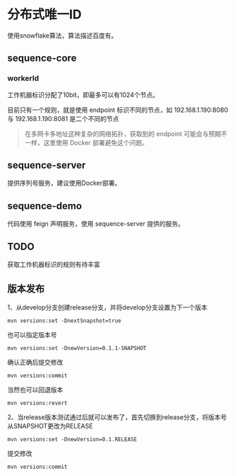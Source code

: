 # 分布式唯一ID

使用snowflake算法，算法描述百度有。

## sequence-core

### workerId

工作机器标识分配了10bit，即最多可以有1024个节点。

目前只有一个规则，就是使用 endpoint 标识不同的节点，如 192.168.1.190:8080 与 192.168.1.190:8081 是二个不同的节点

> 在多网卡多地址这种复杂的网络拓扑，获取到的 endpoint 可能会与预期不一样，这里使用 Docker 部署避免这个问题。

## sequence-server

提供序列号服务，建议使用Docker部署。

## sequence-demo

代码使用 feign 声明服务，使用 sequence-server 提供的服务。

## TODO

获取工作机器标识的规则有待丰富

## 版本发布

1、从develop分支创建release分支，并将develop分支设置为下一个版本

```
mvn versions:set -DnextSnapshot=true
```
也可以指定版本号
```
mvn versions:set -DnewVersion=0.1.1-SNAPSHOT
```

确认正确后提交修改
```
mvn versions:commit
```
当然也可以回退版本
```
mvn versions:revert
```

2、当release版本测试通过后就可以发布了，首先切换到release分支，将版本号从SNAPSHOT更改为RELEASE

```
mvn versions:set -DnewVersion=0.1.RELEASE
```

提交修改
```
mvn versions:commit
```